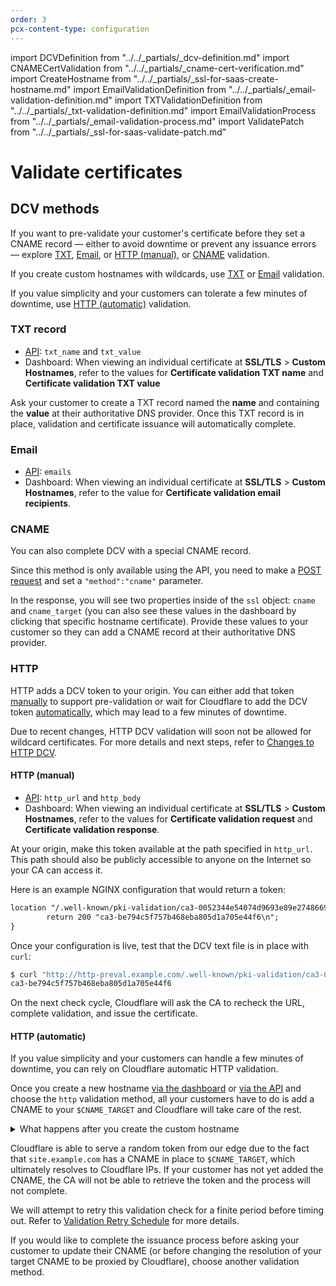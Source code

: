 ```yaml
---
order: 3
pcx-content-type: configuration
---
```


import DCVDefinition from "../../_partials/_dcv-definition.md"
import CNAMECertValidation from "../../_partials/_cname-cert-verification.md"
import CreateHostname from "../../_partials/_ssl-for-saas-create-hostname.md"
import EmailValidationDefinition from "../../_partials/_email-validation-definition.md"
import TXTValidationDefinition from "../../_partials/_txt-validation-definition.md"
import EmailValidationProcess from "../../_partials/_email-validation-process.md"
import ValidatePatch from "../../_partials/_ssl-for-saas-validate-patch.md"

# Validate certificates

<DCVDefinition/>

## DCV methods

If you want to pre-validate your customer's certificate before they set a CNAME record — either to avoid downtime or prevent any issuance errors — explore [TXT](#txt), [Email](#email), or [HTTP (manual)](#http-manual), or [CNAME](#cname) validation.

If you create custom hostnames with wildcards, use [TXT](#txt) or [Email](#email) validation.

If you value simplicity and your customers can tolerate a few minutes of downtime, use [HTTP (automatic)](#http-automatic) validation.

### TXT record

<TXTValidationDefinition/>

<CreateHostname/>

- [API](https://api.cloudflare.com/#custom-hostname-for-a-zone-custom-hostname-details): `txt_name` and `txt_value`
- Dashboard: When viewing an individual certificate at **SSL/TLS** > **Custom Hostnames**, refer to the values for **Certificate validation TXT name** and **Certificate validation TXT value**

Ask your customer to create a TXT record named the **name** and containing the **value** at their authoritative DNS provider. Once this TXT record is in place, validation and certificate issuance will automatically complete.

<ValidatePatch/>

### Email

<EmailValidationDefinition/>

<CreateHostname/>

- [API](https://api.cloudflare.com/#custom-hostname-for-a-zone-custom-hostname-details): `emails`
- Dashboard: When viewing an individual certificate at **SSL/TLS** > **Custom Hostnames**, refer to the value for **Certificate validation email recipients**.

<EmailValidationProcess/>

<ValidatePatch/>

### CNAME

You can also complete DCV with a special CNAME record.

Since this method is only available using the API, you need to make a [POST request](https://api.cloudflare.com/#custom-hostname-for-a-zone-create-custom-hostname) and set a `"method":"cname"` parameter.

In the response, you will see two properties inside of the `ssl` object: `cname` and `cname_target` (you can also see these values in the dashboard by clicking that specific hostname certificate). Provide these values to your customer so they can add a CNAME record at their authoritative DNS provider.

<ValidatePatch/>

### HTTP

HTTP adds a DCV token to your origin. You can either add that token [manually](#http-manual) to support pre-validation or wait for Cloudflare to add the DCV token [automatically](#http-automatic), which may lead to a few minutes of downtime.

<Aside type="warning">

Due to recent changes, HTTP DCV validation will soon not be allowed for wildcard certificates. For more details and next steps, refer to [Changes to HTTP DCV](/ssl-tls/dcv-update).

</Aside>

#### HTTP (manual)

<CreateHostname/>

- [API](https://api.cloudflare.com/#custom-hostname-for-a-zone-custom-hostname-details): `http_url` and `http_body`
- Dashboard: When viewing an individual certificate at **SSL/TLS** > **Custom Hostnames**, refer to the values for **Certificate validation request** and **Certificate validation response**.

At your origin, make this token available at the path specified in `http_url`. This path should also be publicly accessible to anyone on the Internet so your CA can access it.

Here is an example NGINX configuration that would return a token:

```txt
location "/.well-known/pki-validation/ca3-0052344e54074d9693e89e27486692d6.txt" {
        return 200 "ca3-be794c5f757b468eba805d1a705e44f6\n";
}
```

Once your configuration is live, test that the DCV text file is in place with `curl`:

```bash
$ curl "http://http-preval.example.com/.well-known/pki-validation/ca3-0052344e54074d9693e89e27486692d6.txt"
ca3-be794c5f757b468eba805d1a705e44f6
```

On the next check cycle, Cloudflare will ask the CA to recheck the URL, complete validation, and issue the certificate.

<ValidatePatch/>


#### HTTP (automatic)

If you value simplicity and your customers can handle a few minutes of downtime, you can rely on Cloudflare automatic HTTP validation.

Once you create a new hostname [via the dashboard](/ssl-for-saas/common-tasks/issuing-certificates#via-the-dashboard) or [via the API](/ssl-for-saas/common-tasks/issuing-certificates#via-the-api) and choose the `http` validation method, all your customers have to do is add a CNAME to your `$CNAME_TARGET` and Cloudflare will take care of the rest.

<details>
<summary>What happens after you create the custom hostname</summary>
<div>

<CNAMECertValidation/>

</div>

</details>

<Aside type='note' header='Note'>

Cloudflare is able to serve a random token from our edge due to the fact that `site.example.com` has a CNAME in place to `$CNAME_TARGET`, which ultimately resolves to Cloudflare IPs. If your customer has not yet added the CNAME, the CA will not be able to retrieve the token and the process will not complete.

We will attempt to retry this validation check for a finite period before timing out. Refer to <a href="/ssl-for-saas/validation-backoff-schedule">Validation Retry Schedule</a> for more details.

</Aside>

If you would like to complete the issuance process before asking your customer to update their CNAME (or before changing the resolution of your target CNAME to be proxied by Cloudflare), choose another validation method.
